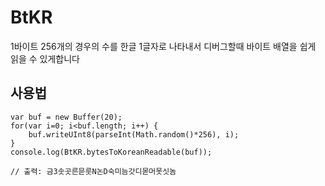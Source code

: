 # BtKR
1바이트 256개의 경우의 수를 한글 1글자로 나타내서 디버그할때 바이트 배열을 쉽게 읽을 수 있게합니다

## 사용법
```
var buf = new Buffer(20);
for(var i=0; i<buf.length; i++) {
    buf.writeUInt8(parseInt(Math.random()*256), i);
}
console.log(BtKR.bytesToKoreanReadable(buf));

// 출력: 금3솟곳른믇룻N논D숙미늠갓디몯머못싯놈
```
